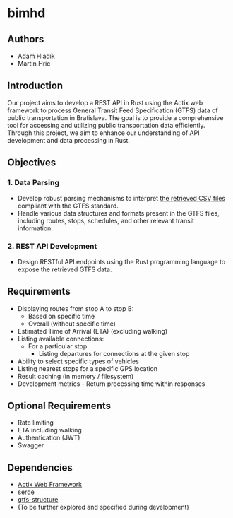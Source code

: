 # bimhd

## Authors
- Adam Hladík
- Martin Hric

## Introduction
Our project aims to develop a REST API in Rust using the Actix web framework to process General Transit Feed Specification (GTFS) data of public transportation in Bratislava. The goal is to provide a comprehensive tool for accessing and utilizing public transportation data efficiently. Through this project, we aim to enhance our understanding of API development and data processing in Rust.

## Objectives

### 1. Data Parsing
- Develop robust parsing mechanisms to interpret [the retrieved CSV files](https://opendata.bratislava.sk/dataset/show/cestovny-poriadok-20240311) compliant with the GTFS standard.
- Handle various data structures and formats present in the GTFS files, including routes, stops, schedules, and other relevant transit information.

### 2. REST API Development
- Design RESTful API endpoints using the Rust programming language to expose the retrieved GTFS data.

## Requirements
- Displaying routes from stop A to stop B:
  - Based on specific time
  - Overall (without specific time)
- Estimated Time of Arrival (ETA) (excluding walking)
- Listing available connections:
  - For a particular stop
    - Listing departures for connections at the given stop
- Ability to select specific types of vehicles
- Listing nearest stops for a specific GPS location
- Result caching (in memory / filesystem)
- Development metrics - Return processing time within responses

## Optional Requirements
- Rate limiting
- ETA including walking
- Authentication (JWT)
- Swagger

## Dependencies
- [Actix Web Framework](https://crates.io/crates/actix-web)
- [serde](https://crates.io/crates/serde)
- [gtfs-structure](https://crates.io/crates/gtfs-structures)
- (To be further explored and specified during development)
